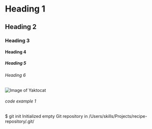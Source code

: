 # Heading 1
## Heading 2
### Heading 3
#### Heading 4
##### Heading 5
###### Heading 6

![Image of Yaktocat](https://octodex.github.com/images/yaktocat.png)

###### code example 1
$ git init
Initialized empty Git repository in /Users/skills/Projects/recipe-repository/.git/

